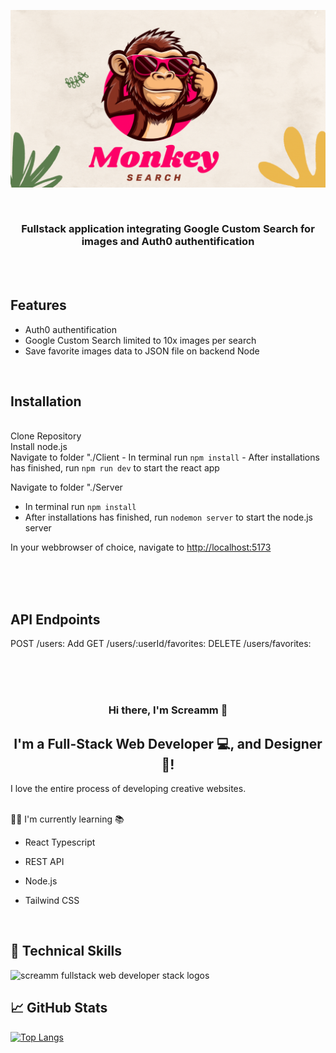 <p align="center">
  <img src="https://raw.githubusercontent.com/screamm/Inl-mningsuppgift-1-David-Lindestrand-Cuenca/main/monkey%20search.gif" alt="monkey search banner">
</p>

<br>


<h3 align="center">
  Fullstack application integrating Google Custom Search for images and Auth0 authentification

</h3>
<br>

<br>


<h2>Features</h2>

- Auth0 authentification
- Google Custom Search limited to 10x images per search
- Save favorite images data to JSON file on backend Node

<br>

<h2>Installation</h2>
<br>
Clone Repository
<br>
Install node.js
<br>
Navigate to folder "./Client
- In terminal run <code>npm install</code>
- After installations has finished, run <code>npm run dev</code> to start the react app

Navigate to folder "./Server
 - In terminal run <code>npm install</code>
 - After installations has finished, run <code>nodemon server</code> to start the node.js server

In your webbrowser of choice, navigate to <a href="http://localhost:5173">http://localhost:5173</a>


  
<br>
<br>
<br>

<h2>API Endpoints</h2>

POST /users: Add
GET /users/:userId/favorites:
DELETE /users/favorites:


<br>
<br>
<br>

<h3 align="center">
Hi there, I'm Screamm 👋
</h3>

<h2 align="center">
I'm a Full-Stack Web Developer 💻, and Designer 🎨!
</h2> 

I love the entire process of developing creative websites. 


<br>
👨‍🎓 I'm currently learning 📚

- React Typescript
- REST API
- Node.js
- Tailwind CSS

  <br>
  

## 💼 Technical Skills

  <img src="https://raw.githubusercontent.com/screamm/MonkeySearch/main/Fullstack%20web%20Screamm%20Dark%20bg.png" alt="screamm fullstack web developer stack logos">


<br>

## 📈 GitHub Stats 

[![Top Langs](https://github-readme-stats.vercel.app/api/top-langs/?username=screamm&layout=compact)](https://github.com/screamm)


<br>
